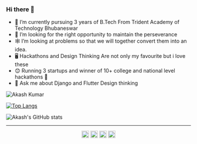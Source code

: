 ### Hi there 👋



- 💫 I’m currently pursuing 3 years of B.Tech From Trident Academy of Technology Bhubaneswar
- 🎯 I’m looking for the right opportunity to maintain the perseverance
- 🕸️ I’m looking at problems so that we will together convert them into an idea.
- 🖥️ Hackathons and Design Thinking Are not only my favourite but i love these 
- 😊 Running 3 startups and winner of 10+ college and national level hackathons 🚀
- 💬 Ask me about Django and Flutter Design thinking 
<p align="left"> <img src="https://komarev.com/ghpvc/?username=Akashkumar201" alt="Akash Kumar" /> </p>


[![Top Langs](https://github-readme-stats.vercel.app/api/top-langs/?username=Akashkumar201&hide=jupyter%20notebook,objective-c&layout=compact&theme=blue-green)](https://github.com/Akashkumar201/github-readme-stats)


![Akash's GitHub stats](https://github-readme-stats.vercel.app/api?username=Akashkumar201&theme=blue-green&show_icons=true)


---

<p align="center">
<a href="https://www.codechef.com/users/akashkumar2001" target="blank"><img align="center" src="https://cdn.jsdelivr.net/npm/simple-icons@3.0.1/icons/codechef.svg" alt="Akash" height="20" width="20" /></a>
<a href="https://www.interviewbit.com/profile/akashkumar201" target="blank"><img align="center" src="https://cdn.jsdelivr.net/npm/simple-icons@3.0.1/icons/indeed.svg" alt="Akash" height="20" width="20" /></a>
<a href="https://leetcode.com/akashkumar201/" target="blank"><img align="center" src="https://cdn.jsdelivr.net/npm/simple-icons@3.0.1/icons/leetcode.svg" alt="Akash" height="20" width="20" /></a>
<a href="https://www.linkedin.com/in/akashkumar2012001/" target="blank"><img align="center" src="https://cdn.jsdelivr.net/npm/simple-icons@3.0.1/icons/linkedin.svg" alt="Akash" height="20" width="20" /></a>
</p>

